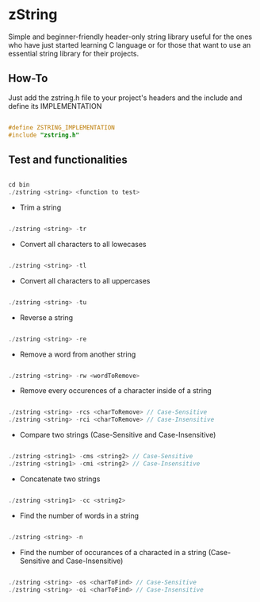 # zString 
Simple and beginner-friendly header-only string library useful for the ones who have just started learning C language or for those that want to use an essential string library for their projects.

## How-To
Just add the zstring.h file to your project's headers and the include and define its IMPLEMENTATION 

```c

#define ZSTRING_IMPLEMENTATION
#include "zstring.h"

```

## Test and functionalities 

```c

cd bin 
./zstring <string> <function to test>

```

* Trim a string

```c

./zstring <string> -tr 

```

* Convert all characters to all lowecases

```c

./zstring <string> -tl 

```

* Convert all characters to all uppercases

```c

./zstring <string> -tu 

```

* Reverse a string

```c

./zstring <string> -re 

```

* Remove a word from another string

```c

./zstring <string> -rw <wordToRemove>

```

* Remove every occurences of a character inside of a string

```c

./zstring <string> -rcs <charToRemove> // Case-Sensitive
./zstring <string> -rci <charToRemove> // Case-Insensitive

```

* Compare two strings (Case-Sensitive and Case-Insensitive)

```c

./zstring <string1> -cms <string2> // Case-Sensitive
./zstring <string1> -cmi <string2> // Case-Insensitive

```

* Concatenate two strings

```c

./zstring <string1> -cc <string2> 

```

* Find the number of words in a string

```c

./zstring <string> -n

```

* Find the number of occurances of a characted in a string (Case-Sensitive and Case-Insensitive)

```c

./zstring <string> -os <charToFind> // Case-Sensitive
./zstring <string> -oi <charToFind> // Case-Insensitive

```


 
